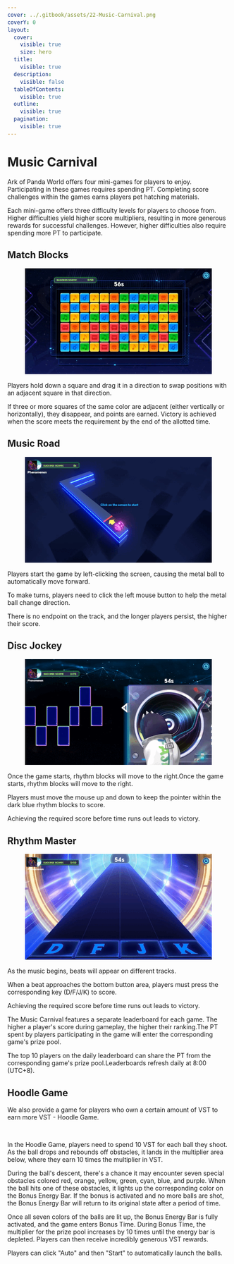 ```yaml
---
cover: ../.gitbook/assets/22-Music-Carnival.png
coverY: 0
layout:
  cover:
    visible: true
    size: hero
  title:
    visible: true
  description:
    visible: false
  tableOfContents:
    visible: true
  outline:
    visible: true
  pagination:
    visible: true
---
```


# Music Carnival

Ark of Panda World offers four mini-games for players to enjoy. Participating in these games requires spending PT. Completing score challenges within the games earns players pet hatching materials.

Each mini-game offers three difficulty levels for players to choose from. Higher difficulties yield higher score multipliers, resulting in more generous rewards for successful challenges. However, higher difficulties also require spending more PT to participate.

## Match Blocks



<figure><img src="../.gitbook/assets/三消.gif" alt=""><figcaption></figcaption></figure>

Players hold down a square and drag it in a direction to swap positions with an adjacent square in that direction.

If three or more squares of the same color are adjacent (either vertically or horizontally), they disappear, and points are earned. Victory is achieved when the score meets the requirement by the end of the allotted time.

## Music Road

<figure><img src="../.gitbook/assets/音乐之路.gif" alt=""><figcaption></figcaption></figure>

Players start the game by left-clicking the screen, causing the metal ball to automatically move forward.

To make turns, players need to click the left mouse button to help the metal ball change direction.

There is no endpoint on the track, and the longer players persist, the higher their score.

## Disc Jockey

<figure><img src="../.gitbook/assets/打碟.gif" alt=""><figcaption></figcaption></figure>

Once the game starts, rhythm blocks will move to the right.Once the game starts, rhythm blocks will move to the right.

Players must move the mouse up and down to keep the pointer within the dark blue rhythm blocks to score.

Achieving the required score before time runs out leads to victory.

## Rhythm Master

<figure><img src="../.gitbook/assets/节奏.gif" alt=""><figcaption></figcaption></figure>

As the music begins, beats will appear on different tracks.

When a beat approaches the bottom button area, players must press the corresponding key (D/F/J/K) to score.

Achieving the required score before time runs out leads to victory.





The Music Carnival features a separate leaderboard for each game. The higher a player's score during gameplay, the higher their ranking.The PT spent by players participating in the game will enter the corresponding game's prize pool.

The top 10 players on the daily leaderboard can share the PT from the corresponding game's prize pool.Leaderboards refresh daily at 8:00 (UTC+8).



## Hoodle Game

We also provide a game for players who own a certain amount of VST to earn more VST - Hoodle Game.

<figure><img src="../.gitbook/assets/弹珠游戏.gif" alt=""><figcaption></figcaption></figure>

In the Hoodle Game, players need to spend 10 VST for each ball they shoot. As the ball drops and rebounds off obstacles, it lands in the multiplier area below, where they earn 10 times the multiplier in VST.

During the ball's descent, there's a chance it may encounter seven special obstacles colored red, orange, yellow, green, cyan, blue, and purple. When the ball hits one of these obstacles, it lights up the corresponding color on the Bonus Energy Bar. If the bonus is activated and no more balls are shot, the Bonus Energy Bar will return to its original state after a period of time.

Once all seven colors of the balls are lit up, the Bonus Energy Bar is fully activated, and the game enters Bonus Time. During Bonus Time, the multiplier for the prize pool increases by 10 times until the energy bar is depleted. Players can then receive incredibly generous VST rewards.

Players can click "Auto" and then "Start" to automatically launch the balls.
